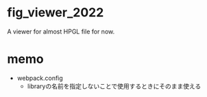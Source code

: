 # fig_viewer_2022
A viewer for almost HPGL file for now.

# memo
- webpack.config
  - libraryの名前を指定しないことで使用するときにそのまま使える
